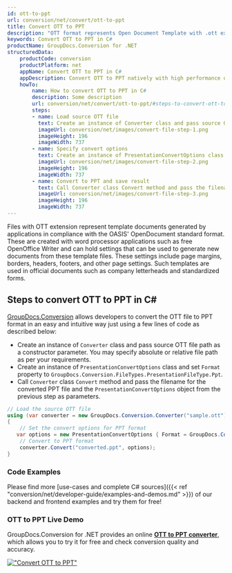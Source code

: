 ```yaml
---
id: ott-to-ppt
url: conversion/net/convert/ott-to-ppt
title: Convert OTT to PPT
description: "OTT format represents Open Document Template with .ott extension. Learn how to convert OTT to PPT file programmatically in C# language using GroupDocs.Conversion for .NET library."
keywords: Convert OTT to PPT in C#
productName: GroupDocs.Conversion for .NET
structuredData:
    productCode: conversion
    productPlatform: net
    appName: Convert OTT to PPT in C#
    appDescription: Convert OTT to PPT natively with high performance using C# language and server side GroupDocs.Conversion for .NET APIs, without the use of any software like Microsoft or Open Office.
    howTo:
        name: How to convert OTT to PPT in C# 
        description: Some description
        url: conversion/net/convert/ott-to-ppt/#steps-to-convert-ott-to-ppt-in-c
        steps:
        - name: Load source OTT file 
          text: Create an instance of Converter class and pass source OTT file path as a constructor parameter. You may specify absolute or relative file path as per your requirements. 
          imageUrl: conversion/net/images/convert-file-step-1.png
          imageHeight: 196
          imageWidth: 737
        - name: Specify convert options 
          text: Create an instance of PresentationConvertOptions class.
          imageUrl: conversion/net/images/convert-file-step-2.png
          imageHeight: 196
          imageWidth: 737
        - name: Convert to PPT and save result 
          text: Call Converter class Convert method and pass the filename for the converted HTML file and the PresentationConvertOptions object from the previous step as parameters.
          imageUrl: conversion/net/images/convert-file-step-3.png
          imageHeight: 196
          imageWidth: 737
---
```


Files with OTT extension represent template documents generated by applications in compliance with the OASIS' OpenDocument standard format. These are created with word processor applications such as free OpenOffice Writer and can hold settings that can be used to generate new documents from these template files. These settings include page margins, borders, headers, footers, and other page settings. Such templates are used in official documents such as company letterheads and standardized forms.

## Steps to convert OTT to PPT in C#

[GroupDocs.Conversion](https://products.groupdocs.com/conversion/net) allows developers to convert the OTT file to PPT format in an easy and intuitive way just using a few lines of code as described below:

* Create an instance of `Converter` class and pass source OTT file path as a constructor parameter. You may specify absolute or relative file path as per your requirements. 
* Create an instance of `PresentationConvertOptions` class and set `Format` property to `GroupDocs.Conversion.FileTypes.PresentationFileType.Ppt`.
* Call `Converter` class `Convert` method and pass the filename for the converted PPT file and the `PresentationConvertOptions` object from the previous step as parameters.

```csharp
// Load the source OTT file
using (var converter = new GroupDocs.Conversion.Converter("sample.ott"))
{
    // Set the convert options for PPT format
   var options = new PresentationConvertOptions { Format = GroupDocs.Conversion.FileTypes.PresentationFileType.Ppt };
    // Convert to PPT format
    converter.Convert("converted.ppt", options);
}
```

### Code Examples

Please find more [use-cases and complete C# sources]({{< ref "conversion/net/developer-guide/examples-and-demos.md" >}}) of our backend and frontend examples and try them for free!

### OTT to PPT Live Demo

GroupDocs.Conversion for .NET provides an online [**OTT to PPT converter**](https://products.groupdocs.app/conversion/ott-to-ppt), which allows you to try it for free and check conversion quality and accuracy.

[!["Convert OTT to PPT"](conversion/net/images/convert-to-ppt/convert-ott-to-ppt.png)](https://products.groupdocs.app/conversion/ott-to-ppt)